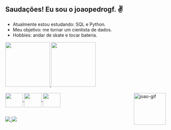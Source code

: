 ## Saudações! Eu sou o joaopedrogf. ✌

 - Atualmente estou estudando: SQL e Python.
 - Meu objetivo: me tornar um cientista de dados.
 - Hobbies: andar de skate e tocar bateria.
 
<div>
   <a href="https://github.com/joaopedrogf">
   <img height="140em" src="https://github-readme-stats.vercel.app/api?username=joaopedrogf&show_icons=true&theme=dark&include_all_commits=true&count_private=true"/>
   <img height="140em" src="https://github-readme-stats.vercel.app/api/top-langs/?username=joaopedrogf&layout=compact&langs_count=16&theme=dark"/>
</div>

<div style="display: inline_block"><br>
  <img align="center" height="45" width="55" img src="https://cdn.jsdelivr.net/gh/devicons/devicon/icons/python/python-original-wordmark.svg"/>
  <img align="center" height="45" width="55" img src="https://cdn.jsdelivr.net/gh/devicons/devicon/icons/mysql/mysql-original-wordmark.svg"/>
  <img align="center" height="45" width="55" img src="https://cdn.jsdelivr.net/gh/devicons/devicon/icons/microsoftsqlserver/microsoftsqlserver-plain-wordmark.svg"/>
  <img align="right" alt="joao-gif" height="100"width"110" src="https://cdn.discordapp.com/attachments/758858988921552969/895554535639101500/Webp.net-gifmaker.gif"
</div>

##

<div>
  <a href= "https://www.linkedin.com/in/joaopedrogf/"target="_blank"><img src="https://img.shields.io/badge/-LinkedIn-%230077B5?style=for-the-badge&logo=linkedin&logoColor=white"
target="_blank">
  </a>
  <a href= "mailto:jpgfaria95@hotmail.com"><img src= "https://img.shields.io/badge/Microsoft_Outlook-0078D4?style=for-the-badge&logo=microsoft-outlook&logoColor=white" 
target= "_blank">
  </a>
  
</div>
